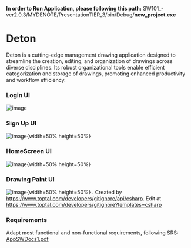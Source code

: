 **In order to Run Application, please following this path:**
SW101_-ver2.0.3/MYDENOTE/PresentationTIER_3/bin/Debug/**new_project.exe**

# Deton
Deton is a cutting-edge management drawing application designed to streamline the creation, editing, and organization of drawings across diverse disciplines. Its robust organizational tools enable efficient categorization and storage of drawings, promoting enhanced productivity and workflow efficiency.

### Login UI

![image](https://github.com/huuquangg/Drawing-Management-System_SW101/assets/98322281/5d0eb9e5-6586-4e28-9aaf-2569298ddbfc)

### Sign Up UI

![image](https://github.com/huuquangg/Drawing-Management-System_SW101/assets/98322281/cfbfb31a-87a8-448f-a61a-a0d40949be4d){width=50% height=50%}

### HomeScreen UI

![image](https://github.com/huuquangg/Drawing-Management-System_SW101/assets/98322281/3f7ce193-9ed8-4d8c-b58f-d7ae7a2c66c1){width=50% height=50%}

### Drawing Paint UI

![image](https://github.com/huuquangg/Drawing-Management-System_SW101/assets/98322281/72f91ef1-dd59-4ee8-8138-d252c086138c){width=50% height=50%}
.
Created by https://www.toptal.com/developers/gitignore/api/csharp.
Edit at https://www.toptal.com/developers/gitignore?templates=csharp

### Requirements

Adapt most functional and non-functional requirements, following SRS: 
[AppSWDocs1.pdf](https://github.com/huuquangg/Drawing-Management-System_SW101/files/14021466/AppSWDocs1.pdf)

